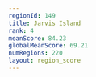 ```yaml
---
regionId: 149
title: Jarvis Island
rank: 4
meanScore: 84.23
globalMeanScore: 69.21
numRegions: 220
layout: region_score
---
```

